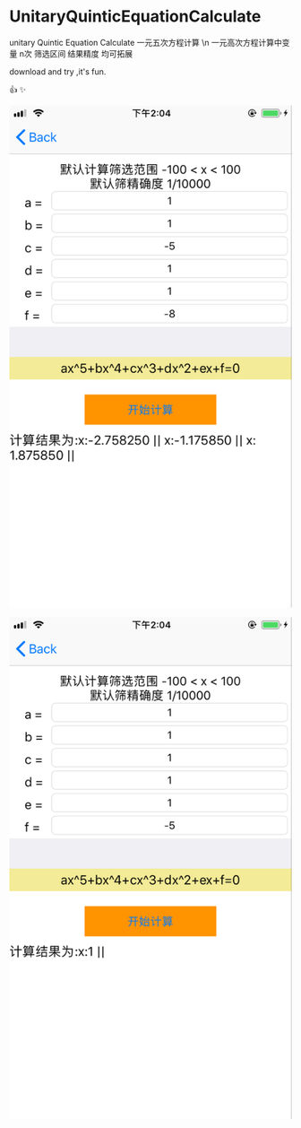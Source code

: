 # UnitaryQuinticEquationCalculate
unitary Quintic Equation Calculate  一元五次方程计算
\n
一元高次方程计算中变量 n次 筛选区间 结果精度 均可拓展



download and try ,it's fun.

:+1:
:sparkles:

![image](https://github.com/MrNobodyGithub/UnitaryQuinticEquationCalculate/blob/master/26CF0AA5DF906082573C536B14562B99.png)


![image](https://github.com/MrNobodyGithub/UnitaryQuinticEquationCalculate/blob/master/F15BA24479A2748543353C144801562E.png)

